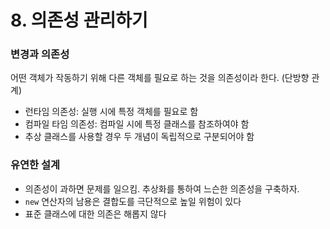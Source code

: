 # 8. 의존성 관리하기

### 변경과 의존성

어떤 객체가 작동하기 위해 다른 객체를 필요로 하는 것을 의존성이라 한다. (단방향 관계)

* 런타임 의존성: 실행 시에 특정 객체를 필요로 함
* 컴파일 타임 의존성: 컴파일 시에 특정 클래스를 참조하여야 함
* 추상 클래스를 사용할 경우 두 개념이 독립적으로 구분되어야 함

### 유연한 설계

* 의존성이 과하면 문제를 일으킴. 추상화를 통하여 느슨한 의존성을 구축하자.
* `new` 연산자의 남용은 결합도를 극단적으로 높일 위험이 있다
* 표준 클래스에 대한 의존은 해롭지 않다